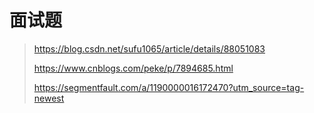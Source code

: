 
# 面试题

> https://blog.csdn.net/sufu1065/article/details/88051083
>
> https://www.cnblogs.com/peke/p/7894685.html
>
> https://segmentfault.com/a/1190000016172470?utm_source=tag-newest

